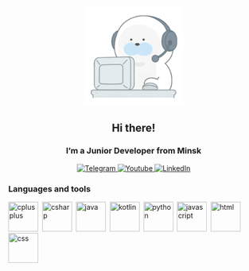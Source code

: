 <div id="header" align="center">
  <img src="bearplays.gif" width="200"/>
  <h2 style="text-decoration: none;">Hi there!</h2>
  <h3>I’m a Junior Developer from Minsk</h3>
</div>

<div id="socials" align="center">
  <a href="https://t.me/anthony_storm">
    <img src="https://img.shields.io/badge/Telegram-blue?style=for-the-badge&logo=telegram&logoColor=white" alt="Telegram"/>
  </a>
  <a href="https://www.youtube.com/channel/UCH5mkAcUzGwpYrWGN7peKZQ">
    <img src="https://img.shields.io/badge/YouTube-red?style=for-the-badge&logo=youtube&logoColor=white" alt="Youtube"/>
  </a>
  <a href="">
    <img src="https://img.shields.io/badge/LinkedIn-blue?style=for-the-badge&logo=linkedin&logoColor=white" alt="LinkedIn"/>
  </a>
</div>

<div id="languages">
  <h3>Languages and tools</h3>
  <img src="https://cdn.jsdelivr.net/gh/devicons/devicon@latest/icons/cplusplus/cplusplus-original.svg" title="cplusplus" width="60" height="60"/>&nbsp;
  <img src="https://cdn.jsdelivr.net/gh/devicons/devicon@latest/icons/csharp/csharp-original.svg" title="csharp" width="60" height="60"/>&nbsp;
  <img src="https://cdn.jsdelivr.net/gh/devicons/devicon@latest/icons/java/java-original.svg" title="java" width="60" height="60"/>&nbsp;
  <img src="https://cdn.jsdelivr.net/gh/devicons/devicon@latest/icons/kotlin/kotlin-original.svg" title="kotlin" width="60" height="60"/>&nbsp;
  <img src="https://cdn.jsdelivr.net/gh/devicons/devicon@latest/icons/python/python-original.svg" title="python" width="60" height="60"/>&nbsp;
  <img src="https://cdn.jsdelivr.net/gh/devicons/devicon@latest/icons/javascript/javascript-original.svg" title="javascript" width="60" height="60"/>&nbsp;
  <img src="https://cdn.jsdelivr.net/gh/devicons/devicon@latest/icons/html5/html5-original.svg" title="html" width="60" height="60"/>&nbsp;
  <img src="https://cdn.jsdelivr.net/gh/devicons/devicon@latest/icons/css3/css3-original.svg" title="css" width="60" height="60"/>&nbsp;
</div>
